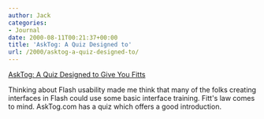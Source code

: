 ```yaml
---
author: Jack
categories:
- Journal
date: 2000-08-11T00:21:37+00:00
title: 'AskTog: A Quiz Designed to'
url: /2000/asktog-a-quiz-designed-to/
---
```


[AskTog: A Quiz Designed to Give You Fitts][1]

Thinking about Flash usability made me think that many of the folks creating interfaces in Flash could use some basic interface training. Fitt's law comes to mind. AskTog.com has a quiz which offers a good introduction.

 [1]: http://www.asktog.com/columns/022DesignedToGiveFitts.html